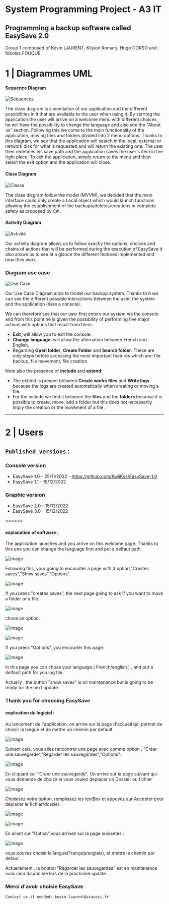 # System Programming Project - A3 IT

## Programming a backup software called EasySave 2.0

Group 1 composed of Kévin LAURENT, Kilyion Romary, Hugo CORSO and Nicolas FOUQUE.



# 1 | Diagrammes UML

#### Sequence Diagram
![Séquences](https://s3.us-west-2.amazonaws.com/secure.notion-static.com/f05d425f-3468-4bcc-a42e-e24ac300e84c/Untitled.png?X-Amz-Algorithm=AWS4-HMAC-SHA256&X-Amz-Content-Sha256=UNSIGNED-PAYLOAD&X-Amz-Credential=AKIAT73L2G45EIPT3X45%2F20221125%2Fus-west-2%2Fs3%2Faws4_request&X-Amz-Date=20221125T161450Z&X-Amz-Expires=86400&X-Amz-Signature=218537648a2f17960ede228a112be06812210d7dbb88c59b8eec667fb5bf88e9&X-Amz-SignedHeaders=host&response-content-disposition=filename%3D%22Untitled.png%22&x-id=GetObject)

The class diagram is a simulation of our application and the different possibilities in it that are available to the user when using it.
By starting the application the user will arrive on a welcome menu with different choices, he will have the possibility to change the language and also see the "About us" section. Following this we come to the main functionality of the application, moving files and folders divided into 2 menu options. Thanks to this diagram, we see that the application will search in the local, external or network disk for what is requested and will return the existing one. The user then redefines his save path and the application saves the user's item in the right place.
To exit the application, simply return to the menu and then select the exit option and the application will close.

#### Class Diagram

![Classe](https://s3.us-west-2.amazonaws.com/secure.notion-static.com/d04d1de0-3d65-4812-9cbe-7e139567fc7b/Untitled.png?X-Amz-Algorithm=AWS4-HMAC-SHA256&X-Amz-Content-Sha256=UNSIGNED-PAYLOAD&X-Amz-Credential=AKIAT73L2G45EIPT3X45%2F20221125%2Fus-west-2%2Fs3%2Faws4_request&X-Amz-Date=20221125T162128Z&X-Amz-Expires=86400&X-Amz-Signature=e806655588b4d2b0eb0a48b2a70d6680822e8badad02ffa35e2c75890a6e24c2&X-Amz-SignedHeaders=host&response-content-disposition=filename%3D%22Untitled.png%22&x-id=GetObject)

The class diagram follow the model (MVVM), we decided that the main interface could only create a Local object which would launch functions allowing the establishment of the backups/deletes/creations in complete safety as proposed by C# .

#### Activity Diagram

![Activité](https://s3.us-west-2.amazonaws.com/secure.notion-static.com/01eb167e-7fbe-4786-b94a-8050f508d5ba/Diagramme_Dactivit_Projet_2_Final_%282%29.png?X-Amz-Algorithm=AWS4-HMAC-SHA256&X-Amz-Content-Sha256=UNSIGNED-PAYLOAD&X-Amz-Credential=AKIAT73L2G45EIPT3X45%2F20221125%2Fus-west-2%2Fs3%2Faws4_request&X-Amz-Date=20221125T162132Z&X-Amz-Expires=86400&X-Amz-Signature=e9bb9954c5173d42c06c10ea1f2fa200739e87244f551a8336a69c4f58fcc286&X-Amz-SignedHeaders=host&response-content-disposition=filename%3D%22Diagramme%2520D%27activit%25C3%25A9%2520Projet%25202%2520Final%2520%282%29.png%22&x-id=GetObject)

Our activity diagram allows us to follow exactly the options, choices and chains of actions that will be performed during the execution of EasySave
It also allows us to see at a glance the different features implemented and how they work.

### Diagram use case

![Use Case](https://user-images.githubusercontent.com/93580066/204036895-2816ec8a-f39b-498b-aaa7-f4346605f201.png)

Our Use Case Diagram aims to model our backup system. Thanks to it we can see the different possible interactions between the user, the system and the application (here a console).

We can therefore see that our user first enters our system via the console and from this point he is given the possibility of performing five major actions with options that result from them.

- **Exit**, will allow you to exit the console.
- **Change language**, will allow the alternation between French and English.
- Regarding **Open folder**, **Create Folder** and **Search folder**. These are only steps before accessing the most important features which are: file backup, file movement, file creation.

Note also the presence of **include** and **extend**:

- The extend is present between **Create works files** and **Write logs** because the logs are created automatically when creating or moving a file.
- For the include we find it between the **files** and the **folders** because it is possible to create, move, add a folder but this does not necessarily imply the creation or the movement of a file .

***
# 2 | Users

## `Published versions` :

### Console version
* EasySave 1.0 - 25/11/2022 - https://github.com/KwiiKss/EasySave-1.0
* EasySave 1.1 - 15/12/2022

### Graphic version
* EasySave 2.0 - 15/12/2022
* EasySave 3.0 - 15/12/2022

======
#### explanation of software :
The application launches and you arrive on this welcome page. Thanks to this one you can change the language first and put a delfaut path.

![image](https://user-images.githubusercontent.com/93579262/206855001-3960816d-462c-45e6-9840-50665a5e838e.png)

Following this, your going to encounter a page with 3 option,"Creates saves","Show saves","Options".

![image](https://user-images.githubusercontent.com/93579262/206676133-6059f12f-76e7-454a-918f-ddd57d842beb.png)

If you press "creates saves", the next page going to ask if you want to move a folder or a file.

![image](https://user-images.githubusercontent.com/93579262/206678374-ed2d500a-8949-4e2e-ae32-4c924c17f597.png)

chose an option:

![image](https://user-images.githubusercontent.com/93579262/206678452-d3aa02a5-f4e4-4e7f-a5aa-7c6cfdcb3f98.png)

![image](https://user-images.githubusercontent.com/93579262/206678504-458b4c27-8d26-4f01-86bd-00a8fa455821.png)

If you press "Options", you encourter this page:

![image](https://user-images.githubusercontent.com/93579262/206679006-c3183db8-f39a-440c-9496-e6be1883148a.png)

In this page you can chose your language ( French/english ) , and put a delfault path for you log file.

Actually , the button "show saves" is on maintenance but is going to be ready for the next update.

### Thank you for choosing EasySave

#### explication du logiciel :
Au lancement de l'application, on arrive sur la page d'accueil qui permet de choisir la langue et de mettre un chemin par default. 

![image](https://user-images.githubusercontent.com/93579262/206855004-7a6bd046-58bd-48b3-a274-7d3db6e40bc6.png)

Suivant cela, vous allez rencontrer une page avec comme option , "Créer une sauvegarde","Regarder les sauvegardes","Options".

![image](https://user-images.githubusercontent.com/93579262/206681582-1d8c2c21-7a79-4f38-9b58-3adda1b71239.png)

En cliquant sur "Creer une sauvegarde", On arrive sur la page suivant qui vous demande de choisir si vous voulez deplacer un Dossier ou fichier

![image](https://user-images.githubusercontent.com/93579262/206681829-c1c3aaa7-a691-4183-b79b-93fbe0c90225.png)

Choisisez votre option, remplissez les textBox et appuyez sur Accepter pour déplacer le fichier/dossier:

![image](https://user-images.githubusercontent.com/93579262/206682290-ade357ce-799e-4fd6-90c2-f5a548c1d3d6.png)

![image](https://user-images.githubusercontent.com/93579262/206682332-73fc215c-401d-49e5-902b-c7f8e36a3330.png)

En allant sur "Option",vous arrivez sur la page suivantes :

![image](https://user-images.githubusercontent.com/93579262/206679006-c3183db8-f39a-440c-9496-e6be1883148a.png)

vous pouvez choisir la langue(Français/anglais), et mettre le chemin par defaut.

Actuellement , le bouton "Regarder les sauvegardes" est en maintenance mais sera disponible lors de la prochaine update.

### Merci d'avoir choisie EasySave

`Contact us if needed: kevin.laurent@viacesi.fr`
